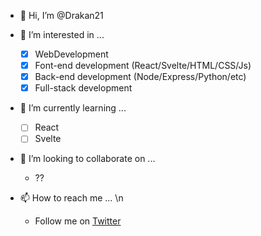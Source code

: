 - 👋 Hi, I’m @Drakan21

- 👀 I’m interested in ...
  - [x] WebDevelopment
  - [x] Font-end development (React/Svelte/HTML/CSS/Js)
  - [x] Back-end development (Node/Express/Python/etc)
  - [x] Full-stack development 
  
- 🌱 I’m currently learning ...
  - [ ] React
  - [ ] Svelte
  
- 💞️ I’m looking to collaborate on ...
  - ??
  
- 📫 How to reach me ... \n
  - Follow me on [Twitter]("https://twitter.com/@drakanion")

<!---
Drakan21/Drakan21 is a ✨ special ✨ repository because its `README.md` (this file) appears on your GitHub profile.
You can click the Preview link to take a look at your changes.
--->
